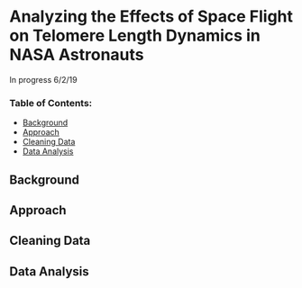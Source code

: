 # Analyzing the Effects of Space Flight on Telomere Length Dynamics in NASA Astronauts

In progress 6/2/19 






### Table of Contents:
* [Background](#background)
* [Approach](#approach)
* [Cleaning Data](#cleaning-data)
* [Data Analysis](#data-analysis)













## Background
## Approach
## Cleaning Data
## Data Analysis



